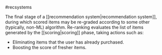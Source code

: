 #recsystems

The final stage of a [[recommendation system|recommendation system]],
during which scored items may be re-graded according to some other
(typically, non-ML) algorithm. Re-ranking evaluates the list of items
generated by the [[scoring|scoring]] phase, taking actions such as:

<ul>
<li>Eliminating items that the user has already purchased.</li>
<li>Boosting the score of fresher items.</li>
</ul>

